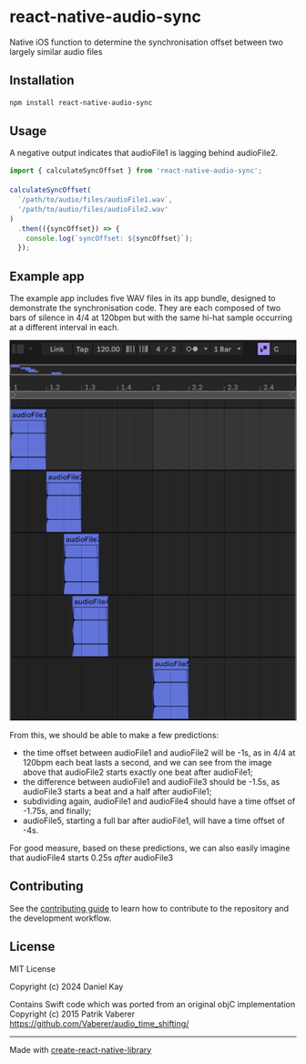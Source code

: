 # react-native-audio-sync

Native iOS function to determine the synchronisation offset between two largely similar audio files

## Installation

```sh
npm install react-native-audio-sync
```

## Usage

A negative output indicates that audioFile1 is lagging behind audioFile2.

```js
import { calculateSyncOffset } from 'react-native-audio-sync';

calculateSyncOffset(
  `/path/to/audio/files/audioFile1.wav`,
  '/path/to/audio/files/audioFile2.wav'
)
  .then(({syncOffset}) => {
    console.log(`syncOffset: ${syncOffset}`);
  });
```

## Example app

The example app includes five WAV files in its app bundle, designed to demonstrate the synchronisation code.
They are each composed of two bars of silence in 4/4 at 120bpm but with the same hi-hat sample occurring at a different
interval in each.

![example-audio-files.png](example-audio-files.png)

From this, we should be able to make a few predictions:
- the time offset between audioFile1 and audioFile2 will be -1s, as in 4/4 at 120bpm each beat lasts a second, and we
can see from the image above that audioFile2 starts exactly one beat after audioFile1;
- the difference between audioFile1 and audioFile3 should be -1.5s, as audioFile3 starts a beat and a half after
audioFile1;
- subdividing again, audioFile1 and audioFile4 should have a time offset of -1.75s, and finally;
- audioFile5, starting a full bar after audioFile1, will have a time offset of -4s.

For good measure, based on these predictions, we can also easily imagine that audioFile4 starts 0.25s _after_ audioFile3

## Contributing

See the [contributing guide](CONTRIBUTING.md) to learn how to contribute to the repository and the development workflow.

## License

MIT License

Copyright (c) 2024 Daniel Kay

Contains Swift code which was ported from an original objC implementation
Copyright (c) 2015 Patrik Vaberer
https://github.com/Vaberer/audio_time_shifting/

---

Made with [create-react-native-library](https://github.com/callstack/react-native-builder-bob)
